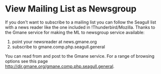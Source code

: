<!-- Name: Community/ViewListAsNewsgroup -->
<!-- Version: 3 -->
<!-- Last-Modified: 2005/11/15 14:50:03 -->
<!-- Author: aj -->
# View Mailing List as Newsgroup

If you don't want to subscribe to a mailing list you can follow the Seagull list with a news reader like the one included in !Thunderbird/Mozilla.  Thanks to the Gmane service for making the ML to newsgroup service available:

  1. point your newsreader at news.gmane.org
  2. subscribe to gmane.comp.php.seagull.general

You can read from and post to the Gmane service.  For a range of browsing options see this page http://dir.gmane.org/gmane.comp.php.seagull.general.